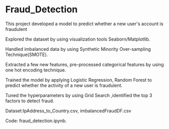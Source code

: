 # Fraud_Detection
This project developed a model to predict whether a new user's account is fraudulent

Explored the dataset by using visualization tools Seaborn/Matplotlib.

Handled imbalanced data by using Synthetic Minority Over-sampling Technique(SMOTE).  

Extracted a few new features, pre-processed categorical features by using one hot encoding technique. 

Trained the model by applying  Logistic Regression, Random Forest to predict whether the activity of a new user is fraudulent.

Tuned  the hyperparameters by using  Grid Search ,identified the top 3 factors to detect fraud. 

Dataset:IpAddress_to_Country.csv, imbalancedFraudDF.csv

Code: fraud_detection.ipynb.
